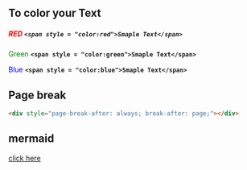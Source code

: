 ## To color your Text

##### <span style = "color:red">RED</span>       `<span style = "color:red">Smaple Text</span> `  

<span style = "color:green">Green</span>       **`<span style = "color:green">Smaple Text</span> `**  

<span style = "color:blue">Blue</span>       **`<span style = "color:blue">Smaple Text</span> `**  

## Page break

```html
<div style="page-break-after: always; break-after: page;"></div>
```

<div style="page-break-after: always; break-after: page;"></div>



## mermaid 

[click here](https://jojozhuang.github.io/tutorial/mermaid-cheat-sheet/)

